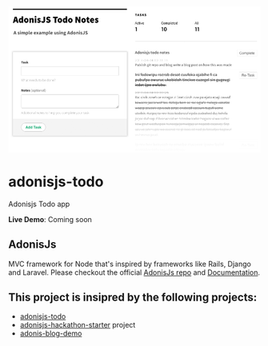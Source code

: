 
![AdonisJS: ToDo App](https://raw.githubusercontent.com/amineo/adonisjs-todo/master/_blog-images/adonisjs-todo-notes.png)

# adonisjs-todo
Adonisjs Todo app 

**Live Demo**: Coming soon


## AdonisJs
MVC framework for Node that's inspired by frameworks like Rails, Django and Laravel. Please checkout the official [AdonisJs repo](https://github.com/adonisjs/adonis-framework) and [Documentation](http://www.adonisjs.com/).


## This project is insipred by the following projects:

* [adonisjs-todo](https://github.com/amineo/adonisjs-todo)
* [adonisjs-hackathon-starter](https://github.com/iamraphson/adonisjs-hackathon-starter) project
* [adonis-blog-demo](https://github.com/adonisjs/adonis-blog-demo)



